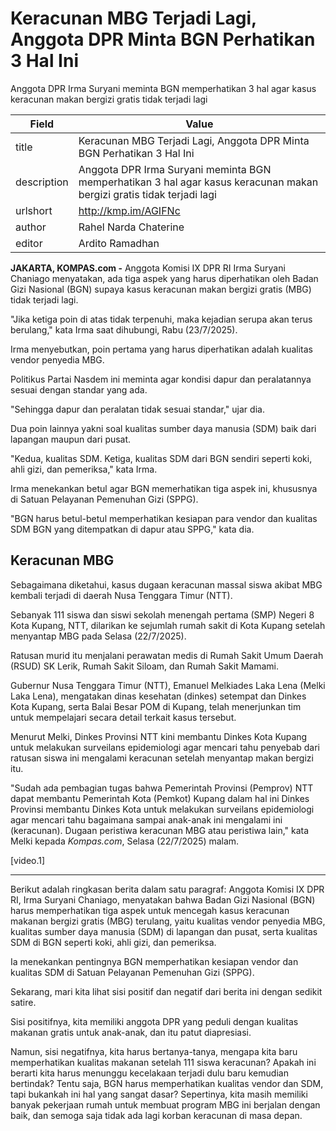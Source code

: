 # Keracunan MBG Terjadi Lagi, Anggota DPR Minta BGN Perhatikan 3 Hal Ini

Anggota DPR Irma Suryani meminta BGN memperhatikan 3 hal agar kasus keracunan makan bergizi gratis tidak terjadi lagi

| Field       | Value                                                       |
|-------------|-------------------------------------------------------------|
| title       | Keracunan MBG Terjadi Lagi, Anggota DPR Minta BGN Perhatikan 3 Hal Ini |
| description | Anggota DPR Irma Suryani meminta BGN memperhatikan 3 hal agar kasus keracunan makan bergizi gratis tidak terjadi lagi |
| urlshort    | http://kmp.im/AGIFNc |
| author      | Rahel Narda Chaterine |
| editor      | Ardito Ramadhan |

**JAKARTA, KOMPAS.com -** Anggota Komisi IX DPR RI Irma Suryani Chaniago menyatakan, ada tiga aspek yang harus diperhatikan oleh Badan Gizi Nasional (BGN) supaya kasus keracunan makan bergizi gratis (MBG) tidak terjadi lagi.

\"Jika ketiga poin di atas tidak terpenuhi, maka kejadian serupa akan terus berulang,\" kata Irma saat dihubungi, Rabu (23/7/2025).

Irma menyebutkan, poin pertama yang harus diperhatikan adalah kualitas vendor penyedia MBG.

Politikus Partai Nasdem ini meminta agar kondisi dapur dan peralatannya sesuai dengan standar yang ada.

\"Sehingga dapur dan peralatan tidak sesuai standar,\" ujar dia.

Dua poin lainnya yakni soal kualitas sumber daya manusia (SDM) baik dari lapangan maupun dari pusat.

\"Kedua, kualitas SDM. Ketiga, kualitas SDM dari BGN sendiri seperti koki, ahli gizi, dan pemeriksa,\" kata Irma.

Irma menekankan betul agar BGN memerhatikan tiga aspek ini, khususnya di Satuan Pelayanan Pemenuhan Gizi (SPPG).

\"BGN harus betul-betul memperhatikan kesiapan para vendor dan kualitas SDM BGN yang ditempatkan di dapur atau SPPG,\" kata dia.

## Keracunan MBG

Sebagaimana diketahui, kasus dugaan keracunan massal siswa akibat MBG kembali terjadi di daerah Nusa Tenggara Timur (NTT).

Sebanyak 111 siswa dan siswi sekolah menengah pertama (SMP) Negeri 8 Kota Kupang, NTT, dilarikan ke sejumlah rumah sakit di Kota Kupang setelah menyantap MBG pada Selasa (22/7/2025).

Ratusan murid itu menjalani perawatan medis di Rumah Sakit Umum Daerah (RSUD) SK Lerik, Rumah Sakit Siloam, dan Rumah Sakit Mamami.

Gubernur Nusa Tenggara Timur (NTT), Emanuel Melkiades Laka Lena (Melki Laka Lena), mengatakan dinas kesehatan (dinkes) setempat dan Dinkes Kota Kupang, serta Balai Besar POM di Kupang, telah menerjunkan tim untuk mempelajari secara detail terkait kasus tersebut.

Menurut Melki, Dinkes Provinsi NTT kini membantu Dinkes Kota Kupang untuk melakukan surveilans epidemiologi agar mencari tahu penyebab dari ratusan siswa ini mengalami keracunan setelah menyantap makan bergizi itu.

\"Sudah ada pembagian tugas bahwa Pemerintah Provinsi (Pemprov) NTT dapat membantu Pemerintah Kota (Pemkot) Kupang dalam hal ini Dinkes Provinsi membantu Dinkes Kota untuk melakukan surveilans epidemiologi agar mencari tahu bagaimana sampai anak-anak ini mengalami ini (keracunan). Dugaan peristiwa keracunan MBG atau peristiwa lain,\" kata Melki kepada *Kompas.com*, Selasa (22/7/2025) malam.

\[video.1\]

---
Berikut adalah ringkasan berita dalam satu paragraf: Anggota Komisi IX DPR RI, Irma Suryani Chaniago, menyatakan bahwa Badan Gizi Nasional (BGN) harus memperhatikan tiga aspek untuk mencegah kasus keracunan makanan bergizi gratis (MBG) terulang, yaitu kualitas vendor penyedia MBG, kualitas sumber daya manusia (SDM) di lapangan dan pusat, serta kualitas SDM di BGN seperti koki, ahli gizi, dan pemeriksa.

 Ia menekankan pentingnya BGN memperhatikan kesiapan vendor dan kualitas SDM di Satuan Pelayanan Pemenuhan Gizi (SPPG).



Sekarang, mari kita lihat sisi positif dan negatif dari berita ini dengan sedikit satire.

 Sisi positifnya, kita memiliki anggota DPR yang peduli dengan kualitas makanan gratis untuk anak-anak, dan itu patut diapresiasi.

 Namun, sisi negatifnya, kita harus bertanya-tanya, mengapa kita baru memperhatikan kualitas makanan setelah 111 siswa keracunan? Apakah ini berarti kita harus menunggu kecelakaan terjadi dulu baru kemudian bertindak? Tentu saja, BGN harus memperhatikan kualitas vendor dan SDM, tapi bukankah ini hal yang sangat dasar? Sepertinya, kita masih memiliki banyak pekerjaan rumah untuk membuat program MBG ini berjalan dengan baik, dan semoga saja tidak ada lagi korban keracunan di masa depan.
